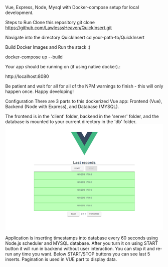 Vue, Express, Node, Mysql with Docker-compose setup for local development.


Steps to Run
Clone this repository
git clone https://github.com/LawlesssHeaven/QuickInsert.git

Navigate into the directory QuickInsert
cd your-path-to/QuickInsert

Build Docker Images and Run the stack :)

docker-compose up --build

Your app should be running on (if using native docker).:

http://localhost:8080

Be patient and wait for all for all of the NPM warnings to finish - this will only happen once. Happy developing!

Configuration
There are 3 parts to this dockerized Vue app: Frontend (Vue), Backend (Node with Express), and Database (MYSQL).

The frontend is in the 'client' folder, backend in the 'server' folder, and the database is mounted to your current directory in the 'db' folder.
![alt text](https://github.com/LawlesssHeaven/QuickInsert/blob/master/Capture.PNG)

Application is inserting timestamps into database every 60 seconds using Node.js scheduler and MYSQL database. After you turn it on using START button it will run in backend without user interaction. You can stop it and re-run any time you want. Below START/STOP buttons you can see last 5 inserts. Pagination is used in VUE part to display data.
